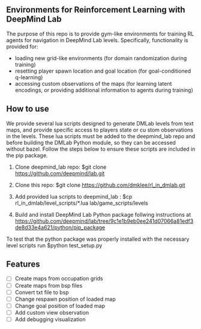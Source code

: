 ## Environments for Reinforcement Learning with DeepMind Lab
The purpose of this repo is to provide gym-like environments for training RL agents for navigation in DeepMind Lab levels. Specifically, functionality is provided for:
- loading new grid-like environments (for domain randomization during training)
- resetting player spawn location and goal location (for goal-conditioned q-learning)
- accessing custom observations of the maps (for learning latent encodings, or providing additional information to agents during training)

## How to use

We provide several lua scripts designed to generate DMLab levels from text maps, and provide specific access to players state or cu stom observations in the levels.  These lua scripts must be added to the deepmind_lab repo and before building the DMLab Python module, so they can be accessed without bazel. Follow the steps below to ensure these scripts are included in the pip package.

1. Clone deepmind_lab repo: 
    $git clone https://github.com/deepmind/lab.git

2. Clone this repo:
    $git clone https://github.com/dmklee/rl_in_dmlab.git

3. Add provided lua scripts to deepmind_lab :
    $cp rl_in_dmlab/level_scripts/*.lua lab/game_scripts/levels

4. Build and install DeepMind Lab Python package follwing instructions at https://github.com/deepmind/lab/tree/9c1e1b9eb0ee241d07066a81edf3de8d33e4a621/python/pip_package 

To test that the python package was properly installed with the necessary level scripts run $python test_setup.py

## Features

- [ ] Create maps from occupation grids
- [ ] Create maps from bsp files
- [ ] Convert txt file to bsp
- [ ] Change respawn position of loaded map
- [ ] Change goal position of loaded map
- [ ] Add custom view observation
- [ ] Add debugging visualization